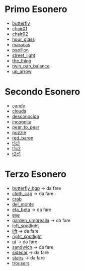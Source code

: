 # Primo Esonero
- [butterfly](./butterfly/)
- [chair01](./chair01/)
- [chair02](./chair02/)
- [hour_glass](./hour_glass/)
- [maracas](./maracas/)
- [papillon](./papillon/)
- [street_light](./street_light/)
- [the_thing](./the_thing/)
- [twin_pan_balance](./twin_pan_balance/)
- [up_arrow](./up_arrow/)
# Secondo Esonero
- [candy](./candy/)
- [clouds](./clouds/)
- [desconocida](./desconocida/)
- [incognita](./incognita/)
- [pear_to_pear](./pear_to_pear/)
- [puzzle](./puzzle/)
- [red_baron](./red_baron/)
- [t1c1](./t1c1/)
- [t1c2](./t1c2/)
- [t2c1](./t2c1/)
# Terzo Esonero
- [butterfly_bgp](./butterfly_bgp/) -> da fare
- [cloth_cap](./cloth_cap/) -> da fare
- [crab](./crab/)
- [del_monte](./del_monte/)
- [eta_beta](./eta_beta/) -> da fare
- [eye](./eye)
- [garden_umbrealla](./garden_umbrella/) -> da fare
- [left_spotlight](./left_spotlight/)
- [lift](./lift/) -> da fare
- [right_spotlight](./right_spotlight/)
- [pi](./pi/) -> da fare
- [sandwich](./sandwich/) -> da fare
- [sidecar](./sidecar/) -> da fare
- [stairs](./stairs/) -> da fare
- [trousers](./trousers/)